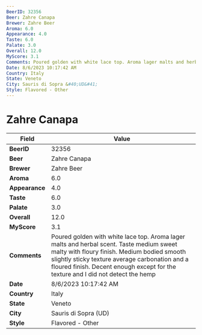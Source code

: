 ```yaml
---
BeerID: 32356
Beer: Zahre Canapa
Brewer: Zahre Beer
Aroma: 6.0
Appearance: 4.0
Taste: 6.0
Palate: 3.0
Overall: 12.0
MyScore: 3.1
Comments: Poured golden with white lace top. Aroma lager malts and herbal scent.  Taste medium sweet malty with floury finish. Medium bodied smooth slightly sticky texture average carbonation and a floured finish. Decent enough except for the texture and I did not detect the hemp
Date: 8/6/2023 10:17:42 AM
Country: Italy
State: Veneto
City: Sauris di Sopra &#40;UD&#41;
Style: Flavored - Other
---
```


# Zahre Canapa

| Field         | Value |
|---------------|-------|
| **BeerID** | 32356 |
| **Beer** | Zahre Canapa |
| **Brewer** | Zahre Beer |
| **Aroma** | 6.0 |
| **Appearance** | 4.0 |
| **Taste** | 6.0 |
| **Palate** | 3.0 |
| **Overall** | 12.0 |
| **MyScore** | 3.1 |
| **Comments** | Poured golden with white lace top. Aroma lager malts and herbal scent.  Taste medium sweet malty with floury finish. Medium bodied smooth slightly sticky texture average carbonation and a floured finish. Decent enough except for the texture and I did not detect the hemp  |
| **Date** | 8/6/2023 10:17:42 AM |
| **Country** | Italy |
| **State** | Veneto |
| **City** | Sauris di Sopra &#40;UD&#41; |
| **Style** | Flavored - Other |
